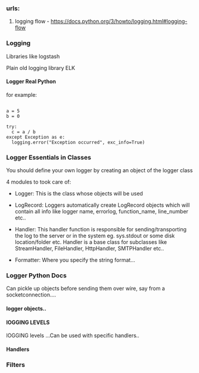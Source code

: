 ### urls:

1. logging flow - https://docs.python.org/3/howto/logging.html#logging-flow

### Logging 

Libraries like logstash

Plain old logging library 
ELK 


#### Logger Real Python

for example:

```import logging

a = 5
b = 0

try:
  c = a / b
except Exception as e:
  logging.error("Exception occurred", exc_info=True)
```


### Logger Essentials in Classes 

You should define your own logger by creating an object of the logger class

4 modules to took care of:

- Logger: This is the class whose objects will be used 
 
- LogRecord: Loggers automatically create LogRecord objects which will contain all info like
logger name, errorlog, function_name, line_number etc..  

- Handler: This handler function is responsible for sending/transporting the log to the server or in the system eg. sys.stdout or some disk location/folder etc. 
Handler is a base class for subclasses like StreamHandler, FileHandler, HttpHandler, SMTPHandler etc..


- Formatter: Where you specify the string format...  



### Logger Python Docs

Can pickle up objects before sending them over wire, say from a socketconnection....

#### logger objects..

#### lOGGING LEVELS

lOGGING levels ...Can be used with specific handlers.. 

#### Handlers

### Filters


